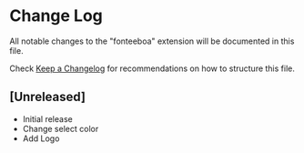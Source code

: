 # Change Log

All notable changes to the "fonteeboa" extension will be documented in this file.

Check [Keep a Changelog](http://keepachangelog.com/) for recommendations on how to structure this file.

## [Unreleased]

- Initial release
- Change select color
- Add Logo
